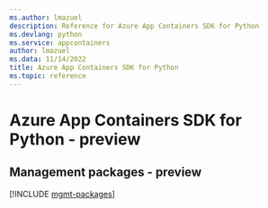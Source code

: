 ```yaml
---
ms.author: lmazuel
description: Reference for Azure App Containers SDK for Python
ms.devlang: python
ms.service: appcontainers
author: lmazuel
ms.data: 11/14/2022
title: Azure App Containers SDK for Python
ms.topic: reference
---
```

# Azure App Containers SDK for Python - preview

## Management packages - preview
[!INCLUDE [mgmt-packages](app-containers-mgmt-index.md)]